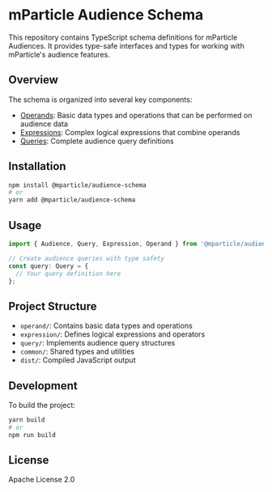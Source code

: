 # mParticle Audience Schema

This repository contains TypeScript schema definitions for mParticle Audiences. It provides type-safe interfaces and types for working with mParticle's audience features.

## Overview

The schema is organized into several key components:

- [Operands](./operand/): Basic data types and operations that can be performed on audience data
- [Expressions](./expression/): Complex logical expressions that combine operands
- [Queries](./query/): Complete audience query definitions

## Installation

```bash
npm install @mparticle/audience-schema
# or
yarn add @mparticle/audience-schema
```

## Usage

```typescript
import { Audience, Query, Expression, Operand } from '@mparticle/audience-schema';

// Create audience queries with type safety
const query: Query = {
  // Your query definition here
};
```

## Project Structure

- `operand/`: Contains basic data types and operations
- `expression/`: Defines logical expressions and operators
- `query/`: Implements audience query structures
- `common/`: Shared types and utilities
- `dist/`: Compiled JavaScript output

## Development

To build the project:

```bash
yarn build
# or
npm run build
```

## License

Apache License 2.0
